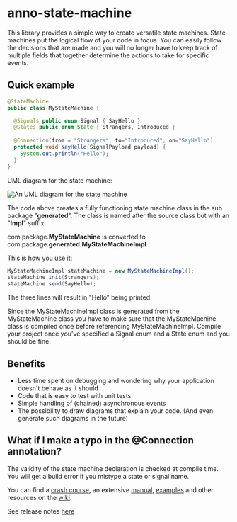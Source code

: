 # anno-state-machine

This library provides a simple way to create versatile state machines. State machines put the logical flow of your code in focus. You can easily follow the decisions that are made and you will no longer have to keep track of multiple fields that together determine the actions to take for specific events.

## Quick example
```java
@StateMachine
public class MyStateMachine {

  @Signals public enum Signal { SayHello }
  @States public enum State { Strangers, Introduced }
  
  @Connection(from = "Strangers", to="Introduced", on="SayHello")
  protected void sayHello(SignalPayload payload) {
    System.out.println("Hello");
  }
}
```
UML diagram for the state machine:

![An UML diagram for the state machine](https://github.com/jayway/anno-statechart/blob/master/doc/diagrams/SayHelloMachine.png)

The code above creates a fully functioning state machine class in the sub package "**generated**". The class is named after the source class but with an "**Impl**" suffix.

com.package.**MyStateMachine** is converted to com.package.**generated.MyStateMachineImpl**

This is how you use it:
```java
MyStateMachineImpl stateMachine = new MyStateMachineImpl();
stateMachine.init(Strangers);
stateMachine.send(SayHello);
```
The three lines will result in "Hello" being printed.

Since the MyStateMachineImpl class is generated from the MyStateMachine class you have to make sure that the MyStateMachine class is compiled once before referencing MyStateMachineImpl. Compile your project once you've specified a Signal enum and a State enum and you should be fine.

## Benefits
* Less time spent on debugging and wondering why your application doesn't behave as it should
* Code that is easy to test with unit tests
* Simple handling of (chained) asynchronous events
* The possibility to draw diagrams that explain your code. (And even generate such diagrams in the future)

## What if I make a typo in the @Connection annotation?
The validity of the state machine declaration is checked at compile time. You will get a build error if you mistype a state or signal name.

You can find a [crash course](https://github.com/MaxRingstrom/anno-state-machine/wiki/Crash-course), an extensive [manual](https://github.com/jayway/anno-statechart/wiki/manual), [examples](https://github.com/jayway/anno-statechart/wiki/examples) and other resources on the [wiki](https://github.com/jayway/anno-statechart/wiki/).

See release notes [here](https://github.com/jayway/anno-statechart/wiki/Release-notes)
